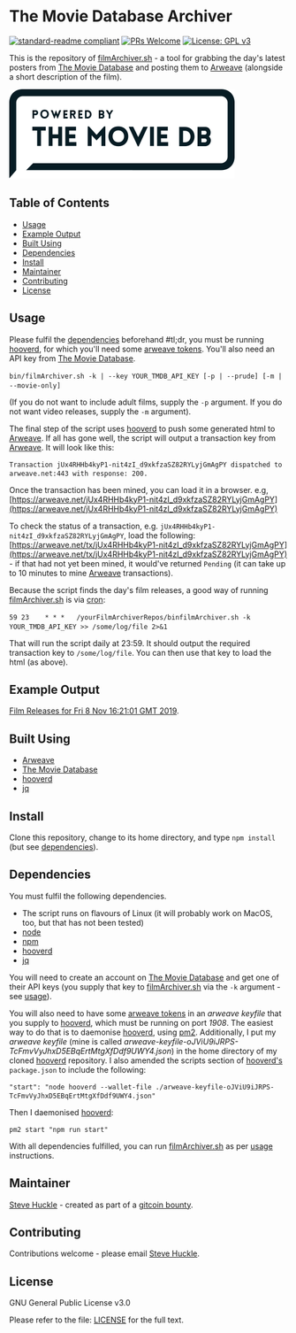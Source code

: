 # The Movie Database Archiver

[![standard-readme compliant](https://img.shields.io/badge/readme%20style-standard-brightgreen.svg?style=flat-square)](https://github.com/RichardLitt/standard-readme)
[![PRs Welcome](https://img.shields.io/badge/PRs-welcome-brightgreen.svg?style=flat-square)](/docs/prs.md) [![License: GPL v3](https://img.shields.io/badge/License-GPL%20v3-blue.svg)](/docs/LICENSE.txt)

This is the repository of [filmArchiver.sh](/bin/filmArchiver.sh) - a tool for grabbing the day's latest posters from [The Movie Database](https://www.themoviedb.org/en) and posting them to [Arweave](https://www.arweave.org) (alongside a short description of the film).

![](/images/tmdb.png)

## Table of Contents

- [Usage](#usage)
- [Example Output](#example-output)
- [Built Using](#built-using)  
- [Dependencies](#dependencies)
- [Install](#install)
- [Maintainer](#maintainer)
- [Contributing](#contributing)
- [License](#license)

## Usage

Please fulfil the [dependencies](#dependencies) beforehand #tl;dr, you must be running [hooverd](https://github.com/samcamwilliams/hooverd), for which you'll need some [arweave tokens](https://tokens.arweave.org/). You'll also need an API key from [The Movie Database](https://www.themoviedb.org).

`bin/filmArchiver.sh -k | --key YOUR_TMDB_API_KEY [-p | --prude] [-m | --movie-only]`

(If you do not want to include adult films, supply the `-p` argument. If you do not want video releases, supply the `-m` argument).

The final step of the script uses [hooverd](https://github.com/samcamwilliams/hooverd) to push some generated html to [Arweave](https://www.arweave.org). If all has gone well, the script will output a transaction key from [Arweave](https://www.arweave.org). It will look like this:

```
Transaction jUx4RHHb4kyP1-nit4zI_d9xkfzaSZ82RYLyjGmAgPY dispatched to arweave.net:443 with response: 200.
```

Once the transaction has been mined, you can load it in a browser. e.g, [https://arweave.net/jUx4RHHb4kyP1-nit4zI_d9xkfzaSZ82RYLyjGmAgPY](https://arweave.net/jUx4RHHb4kyP1-nit4zI_d9xkfzaSZ82RYLyjGmAgPY)

To check the status of a transaction, e.g. `jUx4RHHb4kyP1-nit4zI_d9xkfzaSZ82RYLyjGmAgPY`, load the following: [https://arweave.net/tx/jUx4RHHb4kyP1-nit4zI_d9xkfzaSZ82RYLyjGmAgPY](https://arweave.net/tx/jUx4RHHb4kyP1-nit4zI_d9xkfzaSZ82RYLyjGmAgPY) - if that had not yet been mined, it would've returned `Pending` (it can take up to 10 minutes to mine [Arweave](https://www.arweave.org) transactions).

Because the script finds the day's film releases, a good way of running [filmArchiver.sh](/bin/filmArchiver.sh) is via [cron](https://help.ubuntu.com/community/CronHowto):

`59 23    * * *   /yourFilmArchiverRepos/binfilmArchiver.sh -k YOUR_TMDB_API_KEY >> /some/log/file 2>&1`

That will run the script daily at 23:59. It should output the required transaction key to `/some/log/file`. You can then use that key to load the html (as above).

## Example Output

[Film Releases for Fri 8 Nov 16:21:01 GMT 2019](https://arweave.net/jUx4RHHb4kyP1-nit4zI_d9xkfzaSZ82RYLyjGmAgPY).

## Built Using

- [Arweave](https://www.arweave.org)
- [The Movie Database](https://www.themoviedb.org)
- [hooverd](https://github.com/samcamwilliams/hooverd)
- [jq](https://stedolan.github.io/jq/)

## Install

Clone this repository, change to its home directory, and type `npm install` (but see [dependencies](#dependencies)).

## Dependencies

You must fulfil the following dependencies.

- The script runs on flavours of Linux (it will probably work on MacOS, too, but that has not been tested)
- [node](https://nodejs.org/en/)
- [npm](https://www.npmjs.com/)
- [hooverd](https://github.com/samcamwilliams/hooverd)
- [jq](https://stedolan.github.io/jq/)

You will need to create an account on [The Movie Database](https://www.themoviedb.org) and get one of their API keys (you supply that key to [filmArchiver.sh](/bin/filmArchiver.sh) via the `-k` argument - see [usage](#usage)).

You will also need to have some [arweave tokens](https://tokens.arweave.org/) in an _arweave keyfile_ that you supply to [hooverd](https://github.com/samcamwilliams/hooverd), which must be running on port _1908_. The easiest way to do that is to daemonise [hooverd](https://github.com/samcamwilliams/hooverd), using [pm2](https://github.com/Unitech/pm2). Additionally, I put my _arweave keyfile_ (mine is called _arweave-keyfile-oJViU9iJRPS-TcFmvVyJhxD5EBqErtMtgXfDdf9UWY4.json_) in the home directory of my cloned [hooverd](https://github.com/samcamwilliams/hooverd) repository. I also amended the scripts section of [hooverd's](https://github.com/samcamwilliams/hooverd) `package.json` to include the following:

```
"start": "node hooverd --wallet-file ./arweave-keyfile-oJViU9iJRPS-TcFmvVyJhxD5EBqErtMtgXfDdf9UWY4.json"
```

Then I daemonised [hooverd](https://github.com/samcamwilliams/hooverd):

```
pm2 start "npm run start"
```

With all dependencies fulfilled, you can run [filmArchiver.sh](/bin/filmArchiver.sh) as per [usage](#usage) instructions.

## Maintainer

[Steve Huckle](https://glowkeeper.github.io/) - created as part of a [gitcoin bounty](https://gitcoin.co/issue/ArweaveTeam/Bounties/15/3647).

## Contributing

Contributions welcome - please email [Steve Huckle](https://glowkeeper.github.io/).

## License

GNU General Public License v3.0

Please refer to the file: [LICENSE](/docs/LICENSE.txt) for the full text.
